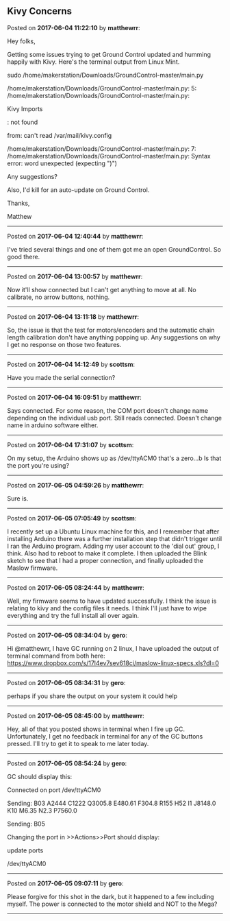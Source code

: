 ## Kivy Concerns
Posted on **2017-06-04 11:22:10** by **matthewrr**:

Hey folks,



Getting some issues trying to get Ground Control updated and humming happily with Kivy.  Here's the terminal output from Linux Mint.



 sudo /home/makerstation/Downloads/GroundControl-master/main.py

/home/makerstation/Downloads/GroundControl-master/main.py: 5: /home/makerstation/Downloads/GroundControl-master/main.py: 



Kivy Imports



: not found

from: can't read /var/mail/kivy.config

/home/makerstation/Downloads/GroundControl-master/main.py: 7: /home/makerstation/Downloads/GroundControl-master/main.py: Syntax error: word unexpected (expecting ")")



Any suggestions?



Also, I'd kill for an auto-update on Ground Control. 



Thanks,

Matthew

---

Posted on **2017-06-04 12:40:44** by **matthewrr**:

I've tried several things and one of them got me an open GroundControl. So good there.

---

Posted on **2017-06-04 13:00:57** by **matthewrr**:

Now it'll show connected but I can't get anything to move at all. No calibrate, no arrow buttons, nothing.

---

Posted on **2017-06-04 13:11:18** by **matthewrr**:

So, the issue is that the test for motors/encoders and the automatic chain length calibration don't have anything popping up. Any suggestions on why I get no response on those two features.

---

Posted on **2017-06-04 14:12:49** by **scottsm**:

Have you made the serial connection?

---

Posted on **2017-06-04 16:09:51** by **matthewrr**:

Says connected. For some reason, the COM port doesn't change name depending on the individual usb port. Still reads connected. Doesn't change name in arduino software either.

---

Posted on **2017-06-04 17:31:07** by **scottsm**:

On my setup, the Arduino shows up as /dev/ttyACM0   that's a zero...b Is that the port you're using?

---

Posted on **2017-06-05 04:59:26** by **matthewrr**:

Sure is.

---

Posted on **2017-06-05 07:05:49** by **scottsm**:

I recently set up a Ubuntu Linux machine for this, and I remember that after installing Arduino there was a further installation step that didn't trigger until I ran the Arduino program. Adding my user account to the 'dial out' group, I think. Also had to reboot to make it complete. I then uploaded the Blink sketch to see that I had a proper connection, and finally uploaded the Maslow firmware.

---

Posted on **2017-06-05 08:24:44** by **matthewrr**:

Well, my firmware seems to have updated successfully.  I think the issue is relating to kivy and the config files it needs.  I think I'll just have to wipe everything and try the full install all over again.

---

Posted on **2017-06-05 08:34:04** by **gero**:

Hi @matthewrr, I have GC running on 2 linux, I have uploaded the output of terminal command from both here: https://www.dropbox.com/s/17l4ev7sev618ci/maslow-linux-specs.xls?dl=0

---

Posted on **2017-06-05 08:34:31** by **gero**:

perhaps if you share the output on your system it could help

---

Posted on **2017-06-05 08:45:00** by **matthewrr**:

Hey, all of that you posted shows in terminal when I fire up GC. Unfortunately, I get no feedback in terminal for any of the GC buttons pressed. I'll try to get it to speak to me later today.

---

Posted on **2017-06-05 08:54:24** by **gero**:

GC should display this:

Connected on port /dev/ttyACM0

Sending: B03 A2444 C1222 Q3005.8 E480.61 F304.8 R155 H52 I1 J8148.0 K10 M6.35 N2.3 P7560.0   

Sending: B05

Changing the port in >>Actions>>Port should display:

update ports

/dev/ttyACM0

---

Posted on **2017-06-05 09:07:11** by **gero**:

Please forgive for this shot in the dark, but it happened to a few including myself. The power is connected to the motor shield and NOT to the Mega?

---

